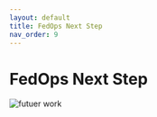 ```yaml
---
layout: default
title: FedOps Next Step
nav_order: 9
---
```


# FedOps Next Step

![futuer work](../img/Future_Work.PNG)